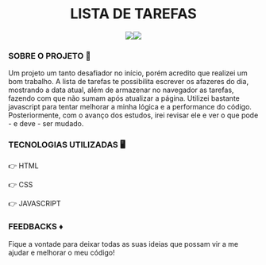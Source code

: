 <h1 align='center'>LISTA DE TAREFAS</h1>
<p align="center"><a href='www.linkedin.com/in/pedro-hc-meireles' target='_blank'><img src='https://img.shields.io/badge/LinkedIn-0077B5?style=for-the-badge&logo=linkedin&logoColor=white' target='_blank'></a><a href="mailto:pedrohcmeirelles@gmail.com"><img src='https://img.shields.io/badge/Gmail-D14836?style=for-the-badge&logo=gmail&logoColor=white' target='_blank'></a></p>

<h3>SOBRE O PROJETO 🧠</h3>
<P>Um projeto um tanto desafiador no início, porém acredito que realizei um bom trabalho. A lista de tarefas te possibilita escrever os afazeres do dia, mostrando a data atual, além de armazenar no navegador as tarefas, fazendo com que não sumam após atualizar a página. Utilizei bastante javascript para tentar melhorar a minha lógica e a performance do código. Posteriormente, com o avanço dos estudos, irei revisar ele e ver o que pode - e deve - ser mudado. </P>

<h3>TECNOLOGIAS UTILIZADAS 🖥 </h3>
<P>👉 HTML </P>
<P>👉 CSS </P>
<P>👉 JAVASCRIPT </P>

<h3>FEEDBACKS ♦</h3>
<P>Fique a vontade para deixar todas as suas ideias que possam vir a me ajudar e melhorar o meu código!</P>
